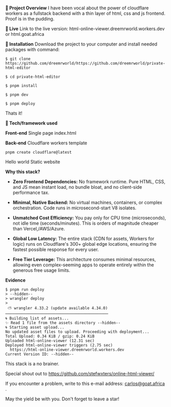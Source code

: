 
**🎉 Project Overview**
I have been vocal about the power of cloudflare workers as a fullstack backend with a thin layer of html, css and js frontend. Proof is in the pudding.  

**📍 Live**
Link to the live version: html-online-viewer.dreemrworld.workers.dev or html.goat.africa



**💾 Installation**
Download the project to your computer and install needed packages with command:

    $ git clone https://github.com/dreemrworld/https://github.com/dreemrworld/private-html-editor
    
	$ cd private-html-editor
    
    $ pnpm install 
        
    $ pnpm dev 
    
    $ pnpm deploy

Thats it!

**🔧 Tech/framework used**

**Front-end**
Single page index.html 

**Back-end**
Cloudflare workers template

    pnpm create cloudflare@latest 
Hello world 
Static website

**Why this stack?**

* **Zero Frontend Dependencies:** No framework runtime. Pure HTML, CSS, and JS mean instant load, no bundle bloat, and no client-side performance tax.

* **Minimal, Native Backend:** No virtual machines, containers, or complex orchestration. Code runs in microsecond-start V8 isolates.

* **Unmatched Cost Efficiency:** You pay only for CPU time (microseconds), not idle time (seconds/minutes). This is orders of magnitude cheaper than Vercel,/AWS/Azure.

* **Global Low Latency:** The entire stack (CDN for assets, Workers for logic) runs on Cloudflare's 300+ global edge locations, ensuring the fastest possible response for every user.

* **Free Tier Leverage:** This architecture consumes minimal resources, allowing even complex-seeming apps to operate entirely within the generous free usage limits.

**Evidence**

    $ pnpm run deploy
    > --hidden--
    > wrangler deploy
    > 
     ⛅️ wrangler 4.33.2 (update available 4.34.0)
    ─────────────────────────────────────────────
    🌀 Building list of assets...
    ✨ Read 1 file from the assets directory --hidden--
    🌀 Starting asset upload...
    No updated asset files to upload. Proceeding with deployment...
    Total Upload: 0.34 KiB / gzip: 0.24 KiB
    Uploaded html-online-viewer (12.31 sec)
    Deployed html-online-viewer triggers (2.75 sec)
      https://html-online-viewer.dreemrworld.workers.dev
    Current Version ID: --hidden--

This stack is a no brainer. 

Special shout out to https://github.com/stefwxters/online-html-viewer/

If you encounter a problem, write to this e-mail address: carlos@goat.africa . 

May the yield be with you. Don't forget to leave a star!
 


